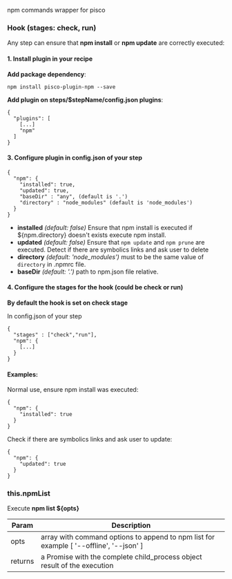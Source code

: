 npm commands wrapper for pisco

### Hook (stages: check, run)

Any step can ensure that **npm install** or **npm update** are correctly executed:

#### 1. Install plugin in your recipe

 **Add package dependency**:

    npm install pisco-plugin-npm --save

 **Add plugin on steps/$stepName/config.json plugins**:

```
{
  "plugins": [
    [...]
    "npm"
  ]
}
```

#### 3. Configure plugin in config.json of your step


```
{
  "npm": {
    "installed": true,
    "updated": true,
    "baseDir" : "any", (default is '.')
    "directory" : "node_modules" (default is 'node_modules')
  }
}
```

  - **installed** _(default: false)_ Ensure that npm install is executed if ${npm.directory} doesn't exists execute npm install.
  - **updated** _(default: false)_ Ensure that `npm update` and `npm prune` are executed. Detect if there are symbolics links and ask user to delete
  - **directory** _(default: 'node_modules')_ must to be the same value of `directory` in .npmrc file.
  - **baseDir** _(default: '.')_ path to npm.json file relative.

#### 4. Configure the stages for the hook (could be check or run)

**By default the hook is set on check stage**

In config.json of your step

```
{
  "stages" : ["check","run"],
  "npm": {
    [...]
  }
}
```


#### Examples:

Normal use, ensure npm install was executed:

```
{
  "npm": {
    "installed": true
  }
}
```

Check if there are symbolics links and ask user to update:

```
{
  "npm": {
    "updated": true
  }
}
```

### this.npmList

Execute **npm list ${opts}**

| Param | Description |
| --- | --- |
| opts | array with command options to append to npm list for example [ '--offline', '--json' ]  |
| returns | a Promise with the complete child_process object result of the execution |

